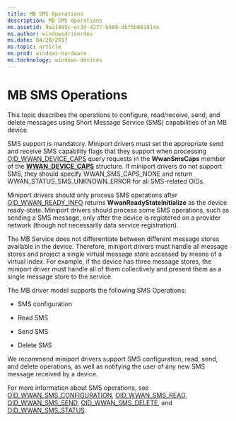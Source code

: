 ```yaml
---
title: MB SMS Operations
description: MB SMS Operations
ms.assetid: 9a21495c-ec3d-4277-b880-dbf5b081814a
ms.author: windowsdriverdev
ms.date: 04/20/2017
ms.topic: article
ms.prod: windows-hardware
ms.technology: windows-devices
---
```


# MB SMS Operations


This topic describes the operations to configure, read/receive, send, and delete messages using Short Message Service (SMS) capabilities of an MB device.

SMS support is mandatory. Miniport drivers must set the appropriate send and receive SMS capability flags that they support when processing [OID\_WWAN\_DEVICE\_CAPS](https://msdn.microsoft.com/library/windows/hardware/ff569824) query requests in the **WwanSmsCaps** member of the [**WWAN\_DEVICE\_CAPS**](https://msdn.microsoft.com/library/windows/hardware/ff571204) structure. If miniport drivers do not support SMS, they should specify WWAN\_SMS\_CAPS\_NONE and return WWAN\_STATUS\_SMS\_UNKNOWN\_ERROR for all SMS-related OIDs.

Miniport drivers should only process SMS operations after [OID\_WWAN\_READY\_INFO](https://msdn.microsoft.com/library/windows/hardware/ff569833) returns **WwanReadyStateInitialize** as the device ready-state. Miniport drivers should process some SMS operations, such as sending a SMS message, only after the device is registered on a provider network (though not necessarily data service registration).

The MB Service does not differentiate between different message stores available in the device. Therefore, miniport drivers must handle all message stores and project a single virtual message store accessed by means of a virtual index. For example, if the device has three message stores, the miniport driver must handle all of them collectively and present them as a single message store to the service.

The MB driver model supports the following SMS Operations:

-   SMS configuration

-   Read SMS

-   Send SMS

-   Delete SMS

We recommend miniport drivers support SMS configuration, read, send, and delete operations, as well as notifying the user of any new SMS message received by a device.

For more information about SMS operations, see [OID\_WWAN\_SMS\_CONFIGURATION](https://msdn.microsoft.com/library/windows/hardware/ff569837), [OID\_WWAN\_SMS\_READ](https://msdn.microsoft.com/library/windows/hardware/ff569839), [OID\_WWAN\_SMS\_SEND](https://msdn.microsoft.com/library/windows/hardware/ff569840), [OID\_WWAN\_SMS\_DELETE](https://msdn.microsoft.com/library/windows/hardware/ff569838), and [OID\_WWAN\_SMS\_STATUS](https://msdn.microsoft.com/library/windows/hardware/ff569841).

 

 





